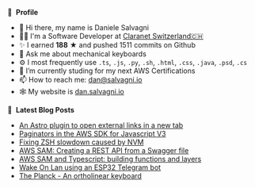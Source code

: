👀 &nbsp;**Profile**
- 👋 Hi there, my name is Daniele Salvagni
- 👨‍💻 I'm a Software Developer at [Claranet Switzerland🇨🇭](https://www.claranet.ch)
- ✨ I earned **188** ★ and pushed 1511 commits on Github
- 💬 Ask me about mechanical keyboards
- ⚙️ I most frequently use `.ts`, `.js`, `.py`, `.sh`, `.html`, `.css`, `.java`, `.psd`, `.cs`
- 🌱 I’m currently studing for my next AWS Certifications
- 📫 How to reach me: dan@salvagni.io
- 🕸️ My website is [dan.salvagni.io](https://dan.salvagni.io)

📕 &nbsp;**Latest Blog Posts**
- [An Astro plugin to open external links in a new tab](https://dan.salvagni.io/b/astro-plugin-open-external-links-in-new-tab/)
- [Paginators in the AWS SDK for Javascript V3](https://dan.salvagni.io/b/paginators-in-the-aws-sdk-for-javascript-v3/)
- [Fixing ZSH slowdown caused by NVM](https://dan.salvagni.io/b/fixing-zsh-slowdown-caused-by-nvm)
- [AWS SAM: Creating a REST API from a Swagger file](https://dan.salvagni.io/b/aws-sam-rest-api-from-swagger-file)
- [AWS SAM and Typescript: building functions and layers](https://dan.salvagni.io/b/aws-sam-and-typescript-building-functions-and-layers)
- [Wake On Lan using an ESP32 Telegram bot](https://dan.salvagni.io/b/embedded-telegram-bot-for-wake-on-lan-pc)
- [The Planck - An ortholinear keyboard](https://dan.salvagni.io/b/the-planck-an-ortholinear-keyboard)
